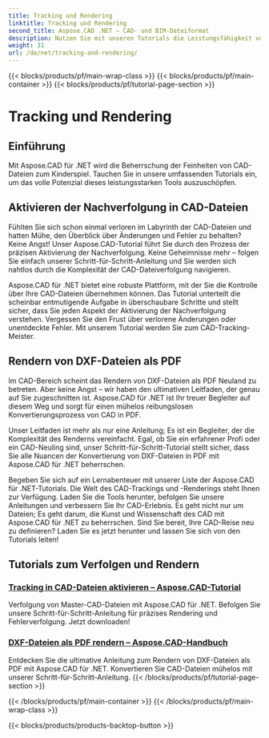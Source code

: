 ```yaml
---
title: Tracking und Rendering
linktitle: Tracking und Rendering
second_title: Aspose.CAD .NET – CAD- und BIM-Dateiformat
description: Nutzen Sie mit unseren Tutorials die Leistungsfähigkeit von Aspose.CAD für .NET. Erfahren Sie, wie Sie die Nachverfolgung in CAD-Dateien aktivieren und DXF-Dateien nahtlos als PDF rendern.
weight: 31
url: /de/net/tracking-and-rendering/
---
```


{{< blocks/products/pf/main-wrap-class >}}
{{< blocks/products/pf/main-container >}}
{{< blocks/products/pf/tutorial-page-section >}}

# Tracking und Rendering


## Einführung

Mit Aspose.CAD für .NET wird die Beherrschung der Feinheiten von CAD-Dateien zum Kinderspiel. Tauchen Sie in unsere umfassenden Tutorials ein, um das volle Potenzial dieses leistungsstarken Tools auszuschöpfen. 

## Aktivieren der Nachverfolgung in CAD-Dateien

Fühlten Sie sich schon einmal verloren im Labyrinth der CAD-Dateien und hatten Mühe, den Überblick über Änderungen und Fehler zu behalten? Keine Angst! Unser Aspose.CAD-Tutorial führt Sie durch den Prozess der präzisen Aktivierung der Nachverfolgung. Keine Geheimnisse mehr – folgen Sie einfach unserer Schritt-für-Schritt-Anleitung und Sie werden sich nahtlos durch die Komplexität der CAD-Dateiverfolgung navigieren.

Aspose.CAD für .NET bietet eine robuste Plattform, mit der Sie die Kontrolle über Ihre CAD-Dateien übernehmen können. Das Tutorial unterteilt die scheinbar entmutigende Aufgabe in überschaubare Schritte und stellt sicher, dass Sie jeden Aspekt der Aktivierung der Nachverfolgung verstehen. Vergessen Sie den Frust über verlorene Änderungen oder unentdeckte Fehler. Mit unserem Tutorial werden Sie zum CAD-Tracking-Meister.

## Rendern von DXF-Dateien als PDF

Im CAD-Bereich scheint das Rendern von DXF-Dateien als PDF Neuland zu betreten. Aber keine Angst – wir haben den ultimativen Leitfaden, der genau auf Sie zugeschnitten ist. Aspose.CAD für .NET ist Ihr treuer Begleiter auf diesem Weg und sorgt für einen mühelos reibungslosen Konvertierungsprozess von CAD in PDF.

Unser Leitfaden ist mehr als nur eine Anleitung; Es ist ein Begleiter, der die Komplexität des Renderns vereinfacht. Egal, ob Sie ein erfahrener Profi oder ein CAD-Neuling sind, unser Schritt-für-Schritt-Tutorial stellt sicher, dass Sie alle Nuancen der Konvertierung von DXF-Dateien in PDF mit Aspose.CAD für .NET beherrschen.

Begeben Sie sich auf ein Lernabenteuer mit unserer Liste der Aspose.CAD für .NET-Tutorials. Die Welt des CAD-Trackings und -Renderings steht Ihnen zur Verfügung. Laden Sie die Tools herunter, befolgen Sie unsere Anleitungen und verbessern Sie Ihr CAD-Erlebnis. Es geht nicht nur um Dateien; Es geht darum, die Kunst und Wissenschaft des CAD mit Aspose.CAD für .NET zu beherrschen. Sind Sie bereit, Ihre CAD-Reise neu zu definieren? Laden Sie es jetzt herunter und lassen Sie sich von den Tutorials leiten!
## Tutorials zum Verfolgen und Rendern
### [Tracking in CAD-Dateien aktivieren – Aspose.CAD-Tutorial](./enabling-tracking-in-cad-files/)
Verfolgung von Master-CAD-Dateien mit Aspose.CAD für .NET. Befolgen Sie unsere Schritt-für-Schritt-Anleitung für präzises Rendering und Fehlerverfolgung. Jetzt downloaden!
### [DXF-Dateien als PDF rendern – Aspose.CAD-Handbuch](./rendering-dxf-files-as-pdf/)
Entdecken Sie die ultimative Anleitung zum Rendern von DXF-Dateien als PDF mit Aspose.CAD für .NET. Konvertieren Sie CAD-Dateien mühelos mit unserer Schritt-für-Schritt-Anleitung.
{{< /blocks/products/pf/tutorial-page-section >}}

{{< /blocks/products/pf/main-container >}}
{{< /blocks/products/pf/main-wrap-class >}}

{{< blocks/products/products-backtop-button >}}

